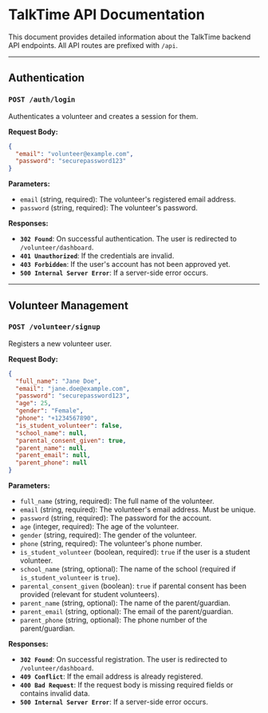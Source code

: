 # TalkTime API Documentation

This document provides detailed information about the TalkTime backend API endpoints. All API routes are prefixed with `/api`.

---

## Authentication

### `POST /auth/login`

Authenticates a volunteer and creates a session for them.

**Request Body:**

```json
{
  "email": "volunteer@example.com",
  "password": "securepassword123"
}
```

**Parameters:**

- `email` (string, required): The volunteer's registered email address.
- `password` (string, required): The volunteer's password.

**Responses:**

- **`302 Found`**: On successful authentication. The user is redirected to `/volunteer/dashboard`.
- **`401 Unauthorized`**: If the credentials are invalid.
- **`403 Forbidden`**: If the user's account has not been approved yet.
- **`500 Internal Server Error`**: If a server-side error occurs.

---

## Volunteer Management

### `POST /volunteer/signup`

Registers a new volunteer user.

**Request Body:**

```json
{
  "full_name": "Jane Doe",
  "email": "jane.doe@example.com",
  "password": "securepassword123",
  "age": 25,
  "gender": "Female",
  "phone": "+1234567890",
  "is_student_volunteer": false,
  "school_name": null,
  "parental_consent_given": true,
  "parent_name": null,
  "parent_email": null,
  "parent_phone": null
}
```

**Parameters:**

- `full_name` (string, required): The full name of the volunteer.
- `email` (string, required): The volunteer's email address. Must be unique.
- `password` (string, required): The password for the account.
- `age` (integer, required): The age of the volunteer.
- `gender` (string, required): The gender of the volunteer.
- `phone` (string, required): The volunteer's phone number.
- `is_student_volunteer` (boolean, required): `true` if the user is a student volunteer.
- `school_name` (string, optional): The name of the school (required if `is_student_volunteer` is `true`).
- `parental_consent_given` (boolean): `true` if parental consent has been provided (relevant for student volunteers).
- `parent_name` (string, optional): The name of the parent/guardian.
- `parent_email` (string, optional): The email of the parent/guardian.
- `parent_phone` (string, optional): The phone number of the parent/guardian.

**Responses:**

- **`302 Found`**: On successful registration. The user is redirected to `/volunteer/dashboard`.
- **`409 Conflict`**: If the email address is already registered.
- **`400 Bad Request`**: If the request body is missing required fields or contains invalid data.
- **`500 Internal Server Error`**: If a server-side error occurs.
